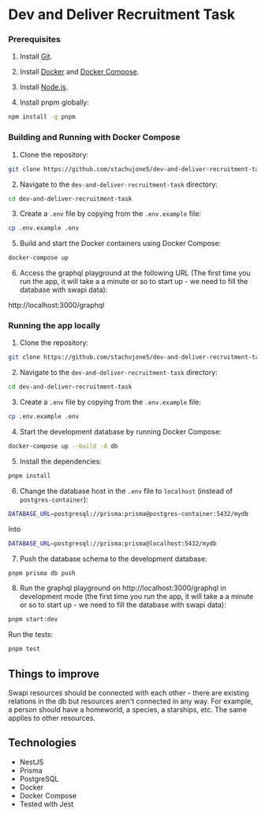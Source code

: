 # Dev and Deliver Recruitment Task

### Prerequisites

1. Install [Git](https://git-scm.com/downloads).

2. Install [Docker](https://docs.docker.com/get-docker/) and [Docker Compose](https://docs.docker.com/compose/install/).

3. Install [Node.js](https://nodejs.org/en/download/).

4. Install pnpm globally:

```bash
npm install -g pnpm
```

### Building and Running with Docker Compose

1. Clone the repository:

```bash
git clone https://github.com/stachujone5/dev-and-deliver-recruitment-task.git
```

2. Navigate to the `dev-and-deliver-recruitment-task` directory:

```bash
cd dev-and-deliver-recruitment-task
```

3. Create a `.env` file by copying from the `.env.example` file:

```bash
cp .env.example .env
```

5. Build and start the Docker containers using Docker Compose:

```bash
docker-compose up
```

6. Access the graphql playground at the following URL (The first time you run the app, it will take a a minute or so to start up - we need to fill the database with swapi data):

http://localhost:3000/graphql

### Running the app locally

1. Clone the repository:

```bash
git clone https://github.com/stachujone5/dev-and-deliver-recruitment-task.git
```

2. Navigate to the `dev-and-deliver-recruitment-task` directory:

```bash
cd dev-and-deliver-recruitment-task
```

3. Create a `.env` file by copying from the `.env.example` file:

```bash
cp .env.example .env
```

4. Start the development database by running Docker Compose:

```bash
docker-compose up --build -d db
```

5. Install the dependencies:

```bash
pnpm install
```

6. Change the database host in the `.env` file to `localhost` (instead of `postgres-container`):

```bash
DATABASE_URL=postgresql://prisma:prisma@postgres-container:5432/mydb
```

Into

```bash
DATABASE_URL=postgresql://prisma:prisma@localhost:5432/mydb
```

7. Push the database schema to the development database:

```bash
pnpm prisma db push
```

8. Run the graphql playground on http://localhost:3000/graphql in development mode (the first time you run the app, it will take a a minute or so to start up - we need to fill the database with swapi data):

```bash
pnpm start:dev
```

Run the tests:

```bash
pnpm test
```

## Things to improve

Swapi resources should be connected with each other - there are existing relations in the db but resources aren't connected in any way.
For example, a person should have a homeworld, a species, a starships, etc. The same applies to other resources.

## Technologies

- NestJS
- Prisma
- PostgreSQL
- Docker
- Docker Compose
- Tested with Jest
